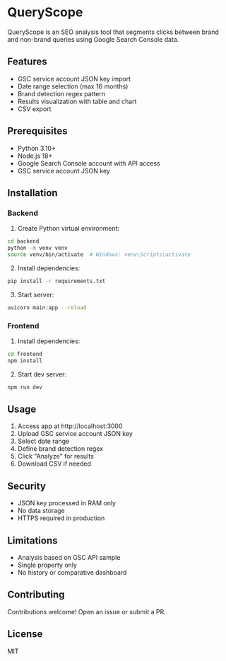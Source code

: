 # QueryScope

QueryScope is an SEO analysis tool that segments clicks between brand and non-brand queries using Google Search Console data.

## Features

- GSC service account JSON key import
- Date range selection (max 16 months)
- Brand detection regex pattern
- Results visualization with table and chart
- CSV export

## Prerequisites

- Python 3.10+
- Node.js 18+
- Google Search Console account with API access
- GSC service account JSON key

## Installation

### Backend

1. Create Python virtual environment:
```bash
cd backend
python -m venv venv
source venv/bin/activate  # Windows: venv\Scripts\activate
```

2. Install dependencies:
```bash
pip install -r requirements.txt
```

3. Start server:
```bash
uvicorn main:app --reload
```

### Frontend

1. Install dependencies:
```bash
cd frontend
npm install
```

2. Start dev server:
```bash
npm run dev
```

## Usage

1. Access app at http://localhost:3000
2. Upload GSC service account JSON key
3. Select date range
4. Define brand detection regex
5. Click "Analyze" for results
6. Download CSV if needed

## Security

- JSON key processed in RAM only
- No data storage
- HTTPS required in production

## Limitations

- Analysis based on GSC API sample
- Single property only
- No history or comparative dashboard

## Contributing

Contributions welcome! Open an issue or submit a PR.

## License

MIT 